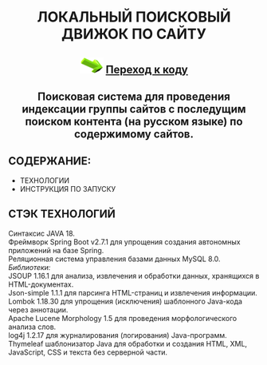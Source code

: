 <h1 align="center">ЛОКАЛЬНЫЙ ПОИСКОВЫЙ ДВИЖОК ПО САЙТУ</h1>
<h2 align="center"><img src="https://github.com/vadimsa3/searchengine/blob/master/src/main/resources/raw/target.gif" height="32"/>
<a href="https://github.com/vadimsa3/searchengine/tree/master/src/main/java/searchengine" target="_blank">Переход к коду</a></h2>
<h2 align="center">Поисковая система для проведения индексации группы сайтов с последущим поиском контента (на русском языке) по содержимому сайтов.</h2>

## **СОДЕРЖАНИЕ:** ##
* ТЕХНОЛОГИИ
* ИНСТРУКЦИЯ ПО ЗАПУСКУ
## **СТЭК ТЕХНОЛОГИЙ** ##  
Синтаксис JAVA 18.  
Фреймворк Spring Boot v2.7.1 для упрощения создания автономных приложений на базе Spring.  
Реляционная система управления базами данных MySQL 8.0.  
*Библиотеки:*   
    JSOUP 1.16.1 для анализа, извлечения и обработки данных, хранящихся в HTML-документах.  
    Json-simple 1.1.1 для парсинга HTML-страниц и извлечения информации.  
    Lombok 1.18.30 для упрощения (исключения) шаблонного Java-кода через аннотации.               
    Apache Lucene Morphology 1.5 для проведения морфологического анализа слов.  
    log4j 1.2.17 для журналирования (логирования) Java-программ.  
    Thymeleaf шаблонизатор Java для обработки и создания HTML, XML, JavaScript, CSS и текста без серверной части.  
